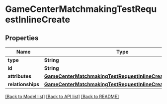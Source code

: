 # GameCenterMatchmakingTestRequestInlineCreate

## Properties
Name | Type | Description | Notes
------------ | ------------- | ------------- | -------------
**type** | **String** |  | 
**id** | **String** |  | [optional] 
**attributes** | [**GameCenterMatchmakingTestRequestInlineCreateAttributes**](GameCenterMatchmakingTestRequestInlineCreateAttributes.md) |  | 
**relationships** | [**GameCenterMatchmakingTestRequestInlineCreateRelationships**](GameCenterMatchmakingTestRequestInlineCreateRelationships.md) |  | [optional] 

[[Back to Model list]](../README.md#documentation-for-models) [[Back to API list]](../README.md#documentation-for-api-endpoints) [[Back to README]](../README.md)


